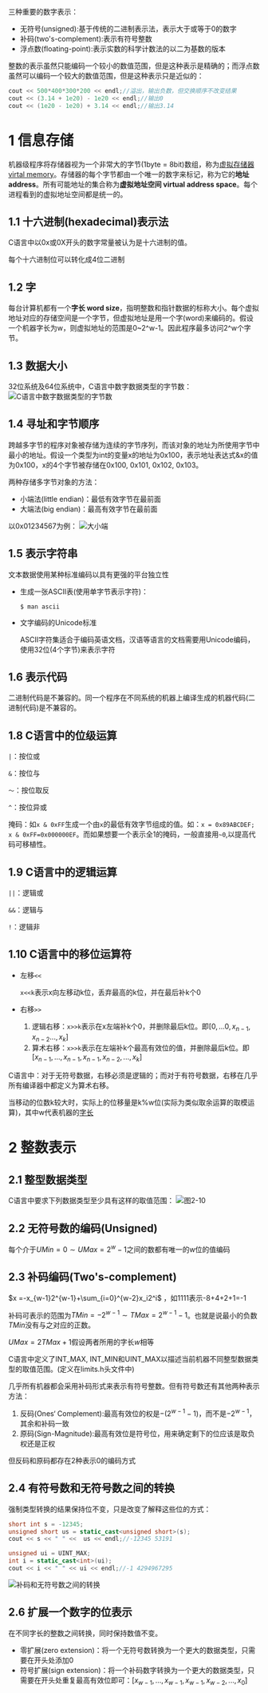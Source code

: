 三种重要的数字表示：
- 无符号(unsigned):基于传统的二进制表示法，表示大于或等于0的数字
- 补码(two's-complement):表示有符号整数
- 浮点数(floating-point):表示实数的科学计数法的以二为基数的版本

整数的表示虽然只能编码一个较小的数值范围，但是这种表示是精确的；而浮点数虽然可以编码一个较大的数值范围，但是这种表示只是近似的：
```cpp
cout << 500*400*300*200 << endl;//溢出，输出负数，但交换顺序不改变结果
cout << (3.14 + 1e20) - 1e20 << endl;//输出0
cout << (1e20 - 1e20) + 3.14 << endl;//输出3.14
```

# 1 信息存储
机器级程序将存储器视为一个非常大的字节(1byte = 8bit)数组，称为[虚拟存储器 virtal memory](./01_计算机系统漫游.md#73-虚拟存储器-virtual-memory)。存储器的每个字节都由一个唯一的数字来标记，称为它的**地址 address**。所有可能地址的集合称为**虚拟地址空间 virtual address space**。每个进程看到的虚拟地址空间都是统一的。
## 1.1 十六进制(hexadecimal)表示法
C语言中以0x或0X开头的数字常量被认为是十六进制的值。

每个十六进制位可以转化成4位二进制

## 1.2 字
每台计算机都有一个**字长 word size**，指明整数和指针数据的标称大小。每个虚拟地址对应的存储空间是一个字节，但虚拟地址是用一个字(word)来编码的。假设一个机器字长为w，则虚拟地址的范围是0~2^w-1。因此程序最多访问2^w个字节。

## 1.3 数据大小
32位系统及64位系统中，C语言中数字数据类型的字节数：
![C语言中数字数据类型的字节数](Images/2_1.png)

## 1.4 寻址和字节顺序
跨越多字节的程序对象被存储为连续的字节序列，而该对象的地址为所使用字节中最小的地址。假设一个类型为int的变量x的地址为0x100，表示地址表达式&x的值为0x100，x的4个字节被存储在0x100, 0x101, 0x102, 0x103。

两种存储多字节对象的方法：
- 小端法(little endian)：最低有效字节在最前面
- 大端法(big endian)：最高有效字节在最前面

以0x01234567为例：
![大小端](Images/2_2.png)

## 1.5 表示字符串
文本数据使用某种标准编码以具有更强的平台独立性

- 生成一张ASCII表(使用单字节表示字符)：
    ```shell
    $ man ascii
    ```
- 文字编码的Unicode标准

    ASCII字符集适合于编码英语文档，汉语等语言的文档需要用Unicode编码，使用32位(4个字节)来表示字符

## 1.6 表示代码
二进制代码是不兼容的。同一个程序在不同系统的机器上编译生成的机器代码(二进制代码)是不兼容的。

## 1.8 C语言中的位级运算
```|```：按位或

```&```：按位与

```～```：按位取反

```^```：按位异或

掩码：如```x & 0xFF```生成一个由```x```的最低有效字节组成的值。如：```x = 0x89ABCDEF; x & 0xFF=0x000000EF```。而如果想要一个表示全1的掩码，一般直接用```~0```,以提高代码可移植性。

## 1.9 C语言中的逻辑运算
```||```：逻辑或

```&&```：逻辑与

```!```：逻辑非

## 1.10 C语言中的移位运算符
- 左移```<<```
  
    ```x<<k```表示x向左移动k位，丢弃最高的k位，并在最后补k个0
- 右移```>>```

    1. 逻辑右移：```x>>k```表示在x左端补k个0，并删除最后k位。即$[0,...0,x_{n-1},x_{n-2}...,x_k]$
    2. 算术右移：```x>>k```表示在左端补k个最高有效位的值，并删除最后k位。即$[x_{n-1},...,x_{n-1},x_{n-1},x_{n-2},...,x_k]$

C语言中：对于无符号数据，右移必须是逻辑的；而对于有符号数据，右移在几乎所有编译器中都定义为算术右移。

当移动的位数k较大时，实际上的位移量是k%w位(实际为类似取余运算的取模运算)，其中w代表机器的[字长](#12-字)

# 2 整数表示
## 2.1 整型数据类型
C语言中要求下列数据类型至少具有这样的取值范围：
![图2-10](Images/2_3.png)

## 2.2 无符号数的编码(Unsigned)
每个介于$UMin=0\sim UMax=2^w-1$之间的数都有唯一的w位的值编码

## 2.3 补码编码(Two's-complement)
$x =-x_{w-1}2^{w-1}+\sum_{i=0}^{w-2}x_i2^i$ ，如1111表示-8+4+2+1=-1

补码可表示的范围为$TMin=-2^{w-1}\sim TMax=2^{w-1}-1$。也就是说最小的负数$TMin$没有与之对应的正数。

$UMax=2TMax+1$假设两者所用的字长$w$相等

C语言中定义了INT_MAX, INT_MIN和UINT_MAX以描述当前机器不同整型数据类型的取值范围。(定义在limits.h头文件中)

几乎所有机器都会采用补码形式来表示有符号整数。但有符号数还有其他两种表示方法：
1. 反码(Ones‘ Complement):最高有效位的权是$-(2^{w-1}-1)$，而不是$-2^{w-1}$，其余和补码一致
2. 原码(Sign-Magnitude):最高有效位是符号位，用来确定剩下的位应该是取负权还是正权

但反码和原码都存在2种表示0的编码方式

## 2.4 有符号数和无符号数之间的转换
强制类型转换的结果保持位不变，只是改变了解释这些位的方式：
```cpp
short int s = -12345;
unsigned short us = static_cast<unsigned short>(s);
cout << s << " " <<  us << endl;//-12345 53191

unsigned ui = UINT_MAX;
int i = static_cast<int>(ui);
cout << i << " " << ui << endl;//-1 4294967295
```
![补码和无符号数之间的转换](Images/2_4.png)

## 2.6 扩展一个数字的位表示
在不同字长的整数之间转换，同时保持数值不变。
- 零扩展(zero extension)：将一个无符号数转换为一个更大的数据类型，只需要在开头处添加0
- 符号扩展(sign extension)：将一个补码数字转换为一个更大的数据类型，只需要在开头处重复最高有效位即可：$[x_{w-1},...,x_{w-1}, x_{w-1},x_{w-2},...,x_0]$